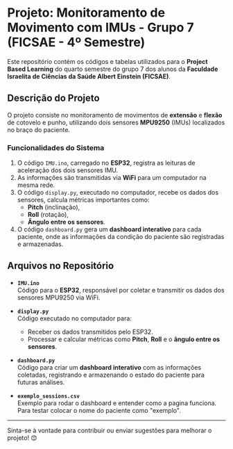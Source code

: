 # Projeto: Monitoramento de Movimento com IMUs - Grupo 7 (FICSAE - 4º Semestre)

Este repositório contém os códigos e tabelas utilizados para o **Project Based Learning** do quarto semestre do grupo 7 dos alunos da **Faculdade Israelita de Ciências da Saúde Albert Einstein (FICSAE)**.

## Descrição do Projeto

O projeto consiste no monitoramento de movimentos de **extensão** e **flexão** de cotovelo e punho, utilizando dois sensores **MPU9250** (IMUs) localizados no braço do paciente. 

### Funcionalidades do Sistema

1. O código `IMU.ino`, carregado no **ESP32**, registra as leituras de aceleração dos dois sensores IMU.
2. As informações são transmitidas via **WiFi** para um computador na mesma rede.
3. O código `display.py`, executado no computador, recebe os dados dos sensores, calcula métricas importantes como:
   - **Pitch** (inclinação),
   - **Roll** (rotação),
   - **Ângulo entre os sensores**.
4. O código `dashboard.py` gera um **dashboard interativo** para cada paciente, onde as informações da condição do paciente são registradas e armazenadas.

## Arquivos no Repositório

- **`IMU.ino`**  
  Código para o **ESP32**, responsável por coletar e transmitir os dados dos sensores MPU9250 via WiFi.

- **`display.py`**  
  Código executado no computador para:
  - Receber os dados transmitidos pelo ESP32.
  - Processar e calcular métricas como **Pitch**, **Roll** e o **ângulo entre os sensores**.

- **`dashboard.py`**  
  Código para criar um **dashboard interativo** com as informações coletadas, registrando e armazenando o estado do paciente para futuras análises.

- **`exemplo_sessions.csv`**  
  Exemplo para rodar o dashboard e entender como a pagina funciona. Para testar colocar o nome do paciente como "exemplo".

---

Sinta-se à vontade para contribuir ou enviar sugestões para melhorar o projeto! 😊
